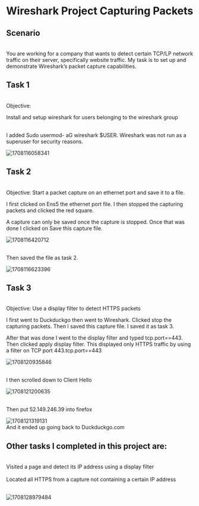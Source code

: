 <H1> Wireshark Project Capturing Packets </H1>

<h2>Scenario</h2>

<br>You are working for a company that wants to detect certain TCP/LP network traffic on their server, specifically website traffic. 
My task is to set up and demonstrate Wireshark’s packet capture capabilities.</br>

<h2>Task 1</h2>
<Br> Objective:

Install and setup wireshark for users belonging to the wireshark group</br>



<br>I added Sudo usermod- aG wireshark $USER. Wireshark was not run as a superuser for security reasons.</br>


<img src="https://github.com/JustinMills2024/WireShark-Capture-Packets/assets/159082478/9fdcf4da-73fa-44fb-a4ac-678b4eb518e7" alt="1708116058341">

<h2>Task 2 </h2>

<br> Objective: Start a packet capture on an ethernet port and save it to a file.


I first clicked on Ens5 the ethernet port file. I then stopped the capturing packets and clicked the red square. 

A capture can only be saved once the capture is stopped. Once that was done I clicked on Save this capture file. </br>

<img src="https://github.com/JustinMills2024/WireShark-Capture-Packets/assets/159082478/d5824908-58bf-4eff-b557-d78dcb3a5cd6" alt="1708116420712">

<br>  Then saved the file as task 2.</br>

<img src="https://github.com/JustinMills2024/WireShark-Capture-Packets/assets/159082478/7337cc4e-1722-4cf9-8a3c-ab6d970b98f5" alt="1708116623396">


<h2>Task 3 </h2>

<br> Objective: Use a display filter to detect HTTPS packets

I first went to Duckduckgo then went to Wireshark. Clicked stop the capturing packets. Then I saved this capture file. I saved it as task 3. 

After that was done I  went to the display filter and typed tcp.port==443. Then clicked apply display filter. This displayed only HTTPS traffic by using a filter on TCP port 443.tcp.port==443 </br>

<img src="https://github.com/JustinMills2024/WireShark-Capture-Packets/assets/159082478/f8c3d29f-40b1-466a-af8d-8c41c265e5dd" alt="1708120935846">



<br> I then scrolled down to Client Hello </br>

<img src="https://github.com/JustinMills2024/WireShark-Capture-Packets/assets/159082478/51e3e3ba-bd95-4f9a-9078-f580e38e1f73" alt="1708121200635">

<br> Then put 52.149.246.39 into firefox </br> 


<img src="https://github.com/JustinMills2024/WireShark-Capture-Packets/assets/159082478/850420c1-3cd4-4c56-a538-3e4fe75f7445" alt="1708121319131">
<br> And it ended up going back to Duckduckgo.com </br>


<h2>Other tasks I completed in this project are:</h2>

<br>Visited a page and detect its IP address using a display filter</br>
<br>Located all HTTPS from a capture not containing a certain IP address</br>

<br><img src="https://github.com/JustinMills2024/WireShark-Capture-Packets/assets/159082478/9ce113b3-bcc3-4209-9a20-cdbf358c8481" alt="1708128979484">
 </br>







